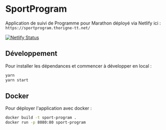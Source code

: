 # SportProgram

Application de suivi de Programme pour Marathon déployé via Netlify ici : `https://sportprogram.thorigne-tt.net/`

[![Netlify Status](https://api.netlify.com/api/v1/badges/f26f75e1-f52d-4d0b-ba29-50beb4867a6c/deploy-status)](https://app.netlify.com/sites/sportprogram/deploys)

## Développement

Pour installer les dépendances et commencer à développer en local :

```sh
yarn
yarn start
```

## Docker

Pour déployer l'application avec docker :

```sh
docker build -t sport-program .
docker run -p 8080:80 sport-program
```
